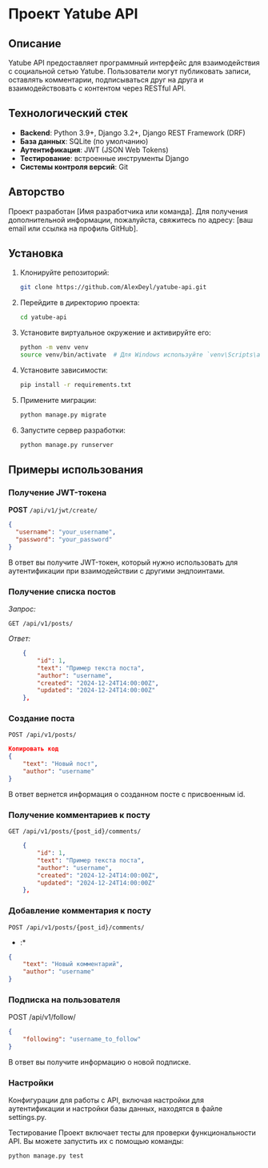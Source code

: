 # Проект Yatube API

## Описание
Yatube API предоставляет программный интерфейс для взаимодействия с социальной сетью Yatube. Пользователи могут публиковать записи, оставлять комментарии, подписываться друг на друга и взаимодействовать с контентом через RESTful API.

## Технологический стек
- **Backend**: Python 3.9+, Django 3.2+, Django REST Framework (DRF)
- **База данных**: SQLite (по умолчанию)
- **Аутентификация**: JWT (JSON Web Tokens)
- **Тестирование**: встроенные инструменты Django
- **Системы контроля версий**: Git

## Авторство
Проект разработан [Имя разработчика или команда]. Для получения дополнительной информации, пожалуйста, свяжитесь по адресу: [ваш email или ссылка на профиль GitHub].

## Установка

1. Клонируйте репозиторий:
    ```bash
    git clone https://github.com/AlexDeyl/yatube-api.git
    ```

2. Перейдите в директорию проекта:
    ```bash
    cd yatube-api
    ```

3. Установите виртуальное окружение и активируйте его:
    ```bash
    python -m venv venv
    source venv/bin/activate  # Для Windows используйте `venv\Scripts\activate`
    ```

4. Установите зависимости:
    ```bash
    pip install -r requirements.txt
    ```

5. Примените миграции:
    ```bash
    python manage.py migrate
    ```

6. Запустите сервер разработки:
    ```bash
    python manage.py runserver
    ```

## Примеры использования

### Получение JWT-токена
**POST** `/api/v1/jwt/create/`
```json
{
  "username": "your_username",
  "password": "your_password"
}
```
В ответ вы получите JWT-токен, который нужно использовать для аутентификации при взаимодействии с другими эндпоинтами.

### Получение списка постов
*Запрос:*

```http
GET /api/v1/posts/
```
*Ответ:*
```json
    {
        "id": 1,
        "text": "Пример текста поста",
        "author": "username",
        "created": "2024-12-24T14:00:00Z",
        "updated": "2024-12-24T14:00:00Z"
    },
```
### Создание поста
```http
POST /api/v1/posts/
```

```json
Копировать код
{
    "text": "Новый пост",
    "author": "username"
}
```

В ответ вернется информация о созданном посте с присвоенным id.

### Получение комментариев к посту
```http
GET /api/v1/posts/{post_id}/comments/
```

```json
    {
        "id": 1,
        "text": "Пример текста поста",
        "author": "username",
        "created": "2024-12-24T14:00:00Z",
        "updated": "2024-12-24T14:00:00Z"
    },
```

### Добавление комментария к посту
```http
POST /api/v1/posts/{post_id}/comments/
```
* :*
```json
{
    "text": "Новый комментарий",
    "author": "username"
}
```
### Подписка на пользователя
POST /api/v1/follow/

```json
{
    "following": "username_to_follow"
}
```
В ответ вы получите информацию о новой подписке.

### Настройки
Конфигурации для работы с API, включая настройки для аутентификации и настройки базы данных, находятся в файле settings.py.

Тестирование
Проект включает тесты для проверки функциональности API. Вы можете запустить их с помощью команды:

```bash
python manage.py test
```